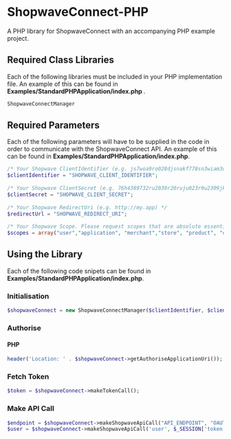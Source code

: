 ShopwaveConnect-PHP
============================

<p>A PHP library for ShopwaveConnect with an accompanying PHP example project.</p>

<h2>Required Class Libraries</h2>

<p>Each of the following libraries must be included in your PHP implementation file. An example of this can be found in <strong> Examples/StandardPHPApplication/index.php </strong>.</p>

```PHP
ShopwaveConnectManager
```

<h2>Required Parameters</h2>

<p>Each of the following parameters will have to be supplied in the code in order to communicate with the ShopwaveConnect API. An example of this can be found in <strong>Examples/StandardPHPApplication/index.php</strong>.</p>

```PHP
/* Your Shopwave ClientIdentifier (e.g. js7woa9ro028djsnakf778sn3wiam3ond274knao) */
$clientIdentifier = "SHOPWAVE_CLIENT_IDENTIFIER";
    
/* Your Shopwave ClientSecret (e.g. 76h4389732ru2039r20ruju023r9u2309jk8sna0) */
$clientSecret = "SHOPWAVE_CLIENT_SECRET";
    
/* Your Shopwave RedirectUri (e.g. http://my.app) */
$redirectUrl = "SHOPWAVE_REDIRECT_URI";
    
/* Your Shopwave Scope. Please request scopes that are absolute essential for your app */
$scopes = array("user","application", "merchant","store", "product", "category", "basket", "promotion", "log", "supplierStore", "supplier", "invoice", "stock");

```
<h2>Using the Library</h2>

<p>Each of the following code snipets can be found in <strong>Examples/StandardPHPApplication/index.php</strong>.

<h3>Initialisation</h3>

```PHP
$shopwaveConnect = new ShopwaveConnectManager($clientIdentifier, $clientSecret, $redirectUrl, $scopes);
```

<h3>Authorise</h3>

<h4>PHP</h4>

```PHP
header('Location: ' . $shopwaveConnect->getAuthoriseApplicationUri()); //redirect to auth uri
```

<h3>Fetch Token</h3>

```PHP
$token = $shopwaveConnect->makeTokenCall();
```

<h3>Make API Call</h3>

```PHP
$endpoint = $shopwaveConnect->makeShopwaveApiCall("API_ENDPOINT", "OAUTH2_TOKEN", "METHOD", "HEADERS_DICTIONARY", "POST_BODY_JSON")
$user = $shopwaveConnect->makeShopwaveApiCall('user', $_SESSION['token'], "GET", $headers);
```
